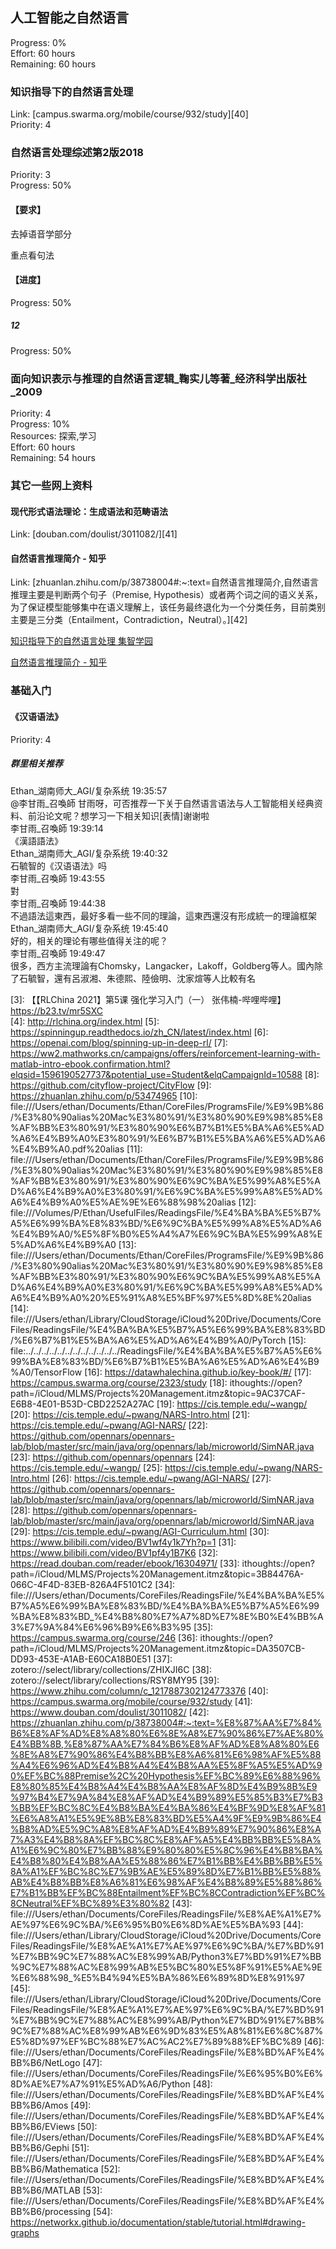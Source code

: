 ## 人工智能之自然语言  
Progress: 0%  
Effort: 60 hours  
Remaining: 60 hours  

### 知识指导下的自然语言处理  

Link: [campus.swarma.org/mobile/course/932/study][40]  
Priority: 4  

### 自然语言处理综述第2版2018  

Priority: 3  
Progress: 50%  

#### 【要求】  

去掉语音学部分  

重点看句法  

#### 【进度】  

Progress: 50%  

##### 12  

Progress: 50%  

### 面向知识表示与推理的自然语言逻辑_鞠实儿等著_经济科学出版社_2009  

Priority: 4  
Progress: 10%  
Resources: 探索,学习  
Effort: 60 hours  
Remaining: 54 hours  

### 其它一些网上资料  

#### 现代形式语法理论：生成语法和范畴语法  

Link: [douban.com/doulist/3011082/][41]  

#### 自然语言推理简介 - 知乎  

Link: [zhuanlan.zhihu.com/p/38738004#:~:text=自然语言推理简介,自然语言推理主要是判断两个句子（Premise, Hypothesis）或者两个词之间的语义关系，为了保证模型能够集中在语义理解上，该任务最终退化为一个分类任务，目前类别主要是三分类（Entailment，Contradiction，Neutral）。][42]  



[知识指导下的自然语言处理 集智学园](https://campus.swarma.org/course/932)

[自然语言推理简介 - 知乎](https://zhuanlan.zhihu.com/p/38738004#:~:text=自然语言推理简介,自然语言推理主要是判断两个句子（Premise%2C%20Hypothesis）或者两个词之间的语义关系，为了保证模型能够集中在语义理解上，该任务最终退化为一个分类任务，目前类别主要是三分类（Entailment，Contradiction，Neutral）%E3%80%82)

### 基础入门  

#### 《汉语语法》  

Priority: 4  

##### 群里相关推荐  

Ethan_湖南师大_AGI/复杂系统  19:35:57  
@李甘雨_召喚師 甘雨呀，可否推荐一下关于自然语言语法与人工智能相关经典资料、前沿论文呢？想学习一下相关知识[表情]谢谢啦  
李甘雨_召喚師  19:39:14  
《漢語語法》  
Ethan_湖南师大_AGI/复杂系统  19:40:32  
石毓智的《汉语语法》吗  
李甘雨_召喚師  19:43:55  
對  
李甘雨_召喚師  19:44:38  
不過語法這東西，最好多看一些不同的理論，這東西還沒有形成統一的理論框架  
Ethan_湖南师大_AGI/复杂系统  19:45:40  
好的，相关的理论有哪些值得关注的呢？  
李甘雨_召喚師  19:49:47  
很多，西方主流理論有Chomsky，Langacker，Lakoff，Goldberg等人。國內除了石毓智，還有呂淑湘、朱德熙、陸儉明、沈家煊等人比較有名  







[1]: ithoughts://open?path=/iCloud/MLMS/Projects%20Management.itmz&topic=75C0E2A7-AAE4-4A88-8821-ADF35ED43C5A
[2]: https://rl.qiwihui.com/zh_CN/latest/index.html
[3]: 【【RLChina 2021】第5课 强化学习入门（一） 张伟楠-哔哩哔哩】https://b23.tv/mr5SXC  
[4]: http://rlchina.org/index.html
[5]: https://spinningup.readthedocs.io/zh_CN/latest/index.html
[6]: https://openai.com/blog/spinning-up-in-deep-rl/
[7]: https://ww2.mathworks.cn/campaigns/offers/reinforcement-learning-with-matlab-intro-ebook.confirmation.html?elqsid=1596190527737&potential_use=Student&elqCampaignId=10588
[8]: https://github.com/cityflow-project/CityFlow
[9]: https://zhuanlan.zhihu.com/p/53474965
[10]: file:///Users/ethan/Documents/Ethan/CoreFiles/ProgramsFile/%E9%9B%86/%E3%80%90alias%20Mac%E3%80%91/%E3%80%90%E9%98%85%E8%AF%BB%E3%80%91/%E3%80%90%E6%B7%B1%E5%BA%A6%E5%AD%A6%E4%B9%A0%E3%80%91/%E6%B7%B1%E5%BA%A6%E5%AD%A6%E4%B9%A0.pdf%20alias
[11]: file:///Users/ethan/Documents/Ethan/CoreFiles/ProgramsFile/%E9%9B%86/%E3%80%90alias%20Mac%E3%80%91/%E3%80%90%E9%98%85%E8%AF%BB%E3%80%91/%E3%80%90%E6%9C%BA%E5%99%A8%E5%AD%A6%E4%B9%A0%E3%80%91/%E6%9C%BA%E5%99%A8%E5%AD%A6%E4%B9%A0%E5%AE%9E%E6%88%98%20alias
[12]: file:///Volumes/P/Ethan/UsefulFiles/ReadingsFile/%E4%BA%BA%E5%B7%A5%E6%99%BA%E8%83%BD/%E6%9C%BA%E5%99%A8%E5%AD%A6%E4%B9%A0/%E5%8F%B0%E5%A4%A7%E6%9C%BA%E5%99%A8%E5%AD%A6%E4%B9%A0
[13]: file:///Users/ethan/Documents/Ethan/CoreFiles/ProgramsFile/%E9%9B%86/%E3%80%90alias%20Mac%E3%80%91/%E3%80%90%E9%98%85%E8%AF%BB%E3%80%91/%E3%80%90%E6%9C%BA%E5%99%A8%E5%AD%A6%E4%B9%A0%E3%80%91/%E6%9C%BA%E5%99%A8%E5%AD%A6%E4%B9%A0%20%E5%91%A8%E5%BF%97%E5%8D%8E%20alias
[14]: file:///Users/ethan/Library/CloudStorage/iCloud%20Drive/Documents/CoreFiles/ReadingsFile/%E4%BA%BA%E5%B7%A5%E6%99%BA%E8%83%BD/%E6%B7%B1%E5%BA%A6%E5%AD%A6%E4%B9%A0/PyTorch
[15]: file:../../../../../../../../../../../../ReadingsFile/%E4%BA%BA%E5%B7%A5%E6%99%BA%E8%83%BD/%E6%B7%B1%E5%BA%A6%E5%AD%A6%E4%B9%A0/TensorFlow
[16]: https://datawhalechina.github.io/key-book/#/
[17]: https://campus.swarma.org/course/2323/study
[18]: ithoughts://open?path=/iCloud/MLMS/Projects%20Management.itmz&topic=9AC37CAF-E6B8-4E01-B53D-CBD2252A27AC
[19]: https://cis.temple.edu/~wangp/
[20]: https://cis.temple.edu/~pwang/NARS-Intro.html
[21]: https://cis.temple.edu/~pwang/AGI-NARS/
[22]: https://github.com/opennars/opennars-lab/blob/master/src/main/java/org/opennars/lab/microworld/SimNAR.java
[23]: https://github.com/opennars/opennars
[24]: https://cis.temple.edu/~wangp/
[25]: https://cis.temple.edu/~pwang/NARS-Intro.html
[26]: https://cis.temple.edu/~pwang/AGI-NARS/
[27]: https://github.com/opennars/opennars-lab/blob/master/src/main/java/org/opennars/lab/microworld/SimNAR.java
[28]: https://github.com/opennars/opennars-lab/blob/master/src/main/java/org/opennars/lab/microworld/SimNAR.java
[29]: https://cis.temple.edu/~pwang/AGI-Curriculum.html
[30]: https://www.bilibili.com/video/BV1wf4y1k7Yh?p=1
[31]: https://www.bilibili.com/video/BV1pf4y1B7K6
[32]: https://read.douban.com/reader/ebook/16304971/
[33]: ithoughts://open?path=/iCloud/MLMS/Projects%20Management.itmz&topic=3B84476A-066C-4F4D-83EB-826A4F5101C2
[34]: file:///Users/ethan/Documents/CoreFiles/ReadingsFile/%E4%BA%BA%E5%B7%A5%E6%99%BA%E8%83%BD/%E4%BA%BA%E5%B7%A5%E6%99%BA%E8%83%BD_%E4%B8%80%E7%A7%8D%E7%8E%B0%E4%BB%A3%E7%9A%84%E6%96%B9%E6%B3%95
[35]: https://campus.swarma.org/course/246
[36]: ithoughts://open?path=/iCloud/MLMS/Projects%20Management.itmz&topic=DA3507CB-DD93-453E-A1AB-E60CA18B0E51
[37]: zotero://select/library/collections/ZHIXJI6C
[38]: zotero://select/library/collections/RSY8MY95
[39]: https://www.zhihu.com/column/c_1217887302124773376
[40]: https://campus.swarma.org/mobile/course/932/study
[41]: https://www.douban.com/doulist/3011082/
[42]: https://zhuanlan.zhihu.com/p/38738004#:~:text=%E8%87%AA%E7%84%B6%E8%AF%AD%E8%A8%80%E6%8E%A8%E7%90%86%E7%AE%80%E4%BB%8B,%E8%87%AA%E7%84%B6%E8%AF%AD%E8%A8%80%E6%8E%A8%E7%90%86%E4%B8%BB%E8%A6%81%E6%98%AF%E5%88%A4%E6%96%AD%E4%B8%A4%E4%B8%AA%E5%8F%A5%E5%AD%90%EF%BC%88Premise%2C%20Hypothesis%EF%BC%89%E6%88%96%E8%80%85%E4%B8%A4%E4%B8%AA%E8%AF%8D%E4%B9%8B%E9%97%B4%E7%9A%84%E8%AF%AD%E4%B9%89%E5%85%B3%E7%B3%BB%EF%BC%8C%E4%B8%BA%E4%BA%86%E4%BF%9D%E8%AF%81%E6%A8%A1%E5%9E%8B%E8%83%BD%E5%A4%9F%E9%9B%86%E4%B8%AD%E5%9C%A8%E8%AF%AD%E4%B9%89%E7%90%86%E8%A7%A3%E4%B8%8A%EF%BC%8C%E8%AF%A5%E4%BB%BB%E5%8A%A1%E6%9C%80%E7%BB%88%E9%80%80%E5%8C%96%E4%B8%BA%E4%B8%80%E4%B8%AA%E5%88%86%E7%B1%BB%E4%BB%BB%E5%8A%A1%EF%BC%8C%E7%9B%AE%E5%89%8D%E7%B1%BB%E5%88%AB%E4%B8%BB%E8%A6%81%E6%98%AF%E4%B8%89%E5%88%86%E7%B1%BB%EF%BC%88Entailment%EF%BC%8CContradiction%EF%BC%8CNeutral%EF%BC%89%E3%80%82
[43]: file:///Users/ethan/Documents/CoreFiles/ReadingsFile/%E8%AE%A1%E7%AE%97%E6%9C%BA/%E6%95%B0%E6%8D%AE%E5%BA%93
[44]: file:///Users/ethan/Library/CloudStorage/iCloud%20Drive/Documents/CoreFiles/ReadingsFile/%E8%AE%A1%E7%AE%97%E6%9C%BA/%E7%BD%91%E7%BB%9C%E7%88%AC%E8%99%AB/Python3%E7%BD%91%E7%BB%9C%E7%88%AC%E8%99%AB%E5%BC%80%E5%8F%91%E5%AE%9E%E6%88%98_%E5%B4%94%E5%BA%86%E6%89%8D%E8%91%97
[45]: file:///Users/ethan/Library/CloudStorage/iCloud%20Drive/Documents/CoreFiles/ReadingsFile/%E8%AE%A1%E7%AE%97%E6%9C%BA/%E7%BD%91%E7%BB%9C%E7%88%AC%E8%99%AB/Python%E7%BD%91%E7%BB%9C%E7%88%AC%E8%99%AB%E6%9D%83%E5%A8%81%E6%8C%87%E5%8D%97%EF%BC%88%E7%AC%AC2%E7%89%88%EF%BC%89
[46]: file:///Users/ethan/Documents/CoreFiles/ReadingsFile/%E8%BD%AF%E4%BB%B6/NetLogo
[47]: file:///Users/ethan/Documents/CoreFiles/ReadingsFile/%E6%95%B0%E6%8D%AE%E7%A7%91%E5%AD%A6/Python
[48]: file:///Users/ethan/Documents/CoreFiles/ReadingsFile/%E8%BD%AF%E4%BB%B6/Amos
[49]: file:///Users/ethan/Documents/CoreFiles/ReadingsFile/%E8%BD%AF%E4%BB%B6/EViews
[50]: file:///Users/ethan/Documents/CoreFiles/ReadingsFile/%E8%BD%AF%E4%BB%B6/Gephi
[51]: file:///Users/ethan/Documents/CoreFiles/ReadingsFile/%E8%BD%AF%E4%BB%B6/Mathematica
[52]: file:///Users/ethan/Documents/CoreFiles/ReadingsFile/%E8%BD%AF%E4%BB%B6/MATLAB
[53]: file:///Users/ethan/Documents/CoreFiles/ReadingsFile/%E8%BD%AF%E4%BB%B6/processing
[54]: https://networkx.github.io/documentation/stable/tutorial.html#drawing-graphs

